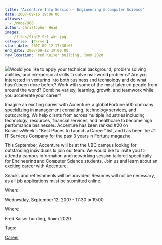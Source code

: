 ```yaml
---
title: "Accenture Info Session – Engineering & Computer Science"
date: 2007-09-16 19:06:00
aliases:
  - /node/966
author: Christopher Head
images:
  - /files/SigHP_Sz1_wht.jpg
categories: [Career]
start_date: 2007-09-12 17:30:00
end_date: 2007-09-12 19:00:00
raw_location: Fred Kaiser building, Room 2020
---
```


![](/files/SigHP_Sz1_wht.jpg)Would you like to apply your technical background, problem solving abilities, and interpersonal skills to solve real-world problems? Are you interested in venturing into both business and technology and do what hasn't been done before? Work with some of the most talented people from around the world? Combine variety, learning, growth, and teamwork while you accelerate your career?

Imagine an exciting career with Accenture, a global Fortune 500 company specializing in management consulting, technology services, and outsourcing. We help clients from across multiple industries including technology, resources, financial services, and healthcare to become high performance businesses. Accenture has been ranked #20 on BusinessWeek's "Best Places to Launch a Career" list, and has been the #1 IT Services Company for the past 3 years in Fortune magazine.

This September, Accenture will be at the UBC campus looking for outstanding individuals to join our team. We would like to invite you to attend a campus information and networking session tailored specifically for Engineering and Computer Science students. Join us and learn about an exciting career with Accenture.

Snacks and refreshments will be provided. Resumes will not be necessary, as all job applications must be submitted online.

When: 

Wednesday, September 12, 2007 - 17:30 to 19:00

Where: 

Fred Kaiser building, Room 2020

Tags: 

[Career](/career)
